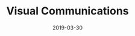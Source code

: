 ---
path: "/what-we-offer/visual-communications"
date: "2019-03-30"
title: "Visual Communications"
intro: "We work with clients to create visual communication designed to tell the story of your business or service offering in an engaging manner."
statement: "We believe in powerful visuals that help your business speak to your audience."
category: "Services"
icon: 06
services: 
    - "Brief development"
    - "Storyboarding"
    - "Production and editing"
    - "Interview design"
    - "Social optimisation"
    - "Corporate photography"
    - "Fashion shoots"
---